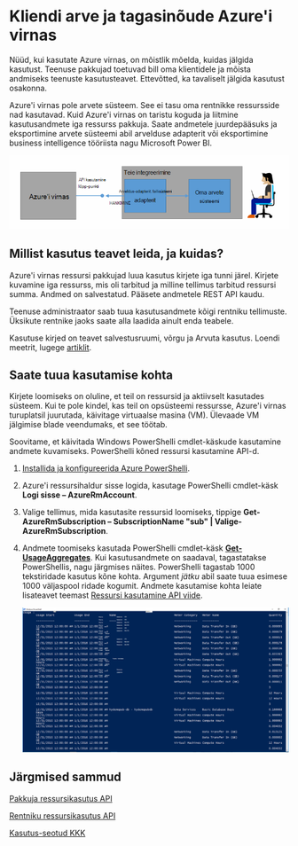 <properties
    pageTitle="Kliendi arveldus- ja Azure virnas tagasinõude | Microsoft Azure'i"
    description="Saate teada, kuidas Azure'i virnas ressursi kasutamine teabe toomiseks."
    services="azure-stack"
    documentationCenter=""
    authors="AlfredoPizzirani"
    manager="byronr"
    editor=""/>

<tags
    ms.service="azure-stack"
    ms.workload="na"
    ms.tgt_pltfrm="na"
    ms.devlang="na"
    ms.topic="article"
    ms.date="10/18/2016"
    ms.author="alfredop"/>

# <a name="customer-billing-and-chargeback-in-azure-stack"></a>Kliendi arve ja tagasinõude Azure'i virnas

Nüüd, kui kasutate Azure virnas, on mõistlik mõelda, kuidas jälgida kasutust. Teenuse pakkujad toetuvad bill oma klientidele ja mõista andmiseks teenuste kasutusteavet.
Ettevõtted, ka tavaliselt jälgida kasutust osakonna.

Azure'i virnas pole arvete süsteem. See ei tasu oma rentnikke ressursside nad kasutavad. Kuid Azure'i virnas on taristu koguda ja liitmine kasutusandmete iga ressurss pakkuja. Saate andmetele juurdepääsuks ja eksportimine arvete süsteemi abil arvelduse adapterit või eksportimine business intelligence tööriista nagu Microsoft Power BI.

![Arvelduse adapterit, mis on arveldamine Azure'i virnas ühenduse kontseptuaalne mudel rakenduse](media/azure-stack-billing-and-chargeback/image1.png)

## <a name="what-usage-information-can-i-find-and-how"></a>Millist kasutus teavet leida, ja kuidas?

Azure'i virnas ressursi pakkujad luua kasutus kirjete iga tunni järel. Kirjete kuvamine iga ressurss, mis oli tarbitud ja milline tellimus tarbitud ressursi summa. Andmed on salvestatud. Pääsete andmetele REST API kaudu.

Teenuse administraator saab tuua kasutusandmete kõigi rentniku tellimuste. Üksikute rentnike jaoks saate alla laadida ainult enda teabele.

Kasutuse kirjed on teavet salvestusruumi, võrgu ja Arvuta kasutus. Loendi meetrit, lugege [artiklit](azure-stack-usage-related-faq.md).

## <a name="retrieve-usage-information"></a>Saate tuua kasutamise kohta

Kirjete loomiseks on oluline, et teil on ressursid ja aktiivselt kasutades süsteem. Kui te pole kindel, kas teil on opsüsteemi ressursse, Azure'i virnas turuplatsil juurutada, käivitage virtuaalse masina (VM). Ülevaade VM jälgimise blade veendumaks, et see töötab.

Soovitame, et käivitada Windows PowerShelli cmdlet-käskude kasutamine andmete kuvamiseks.
PowerShelli kõned ressursi kasutamine API-d.

1.  [Installida ja konfigureerida Azure PowerShelli](https://azure.microsoft.com/en-us/documentation/articles/powershell-install-configure/).

2.  Azure'i ressursihaldur sisse logida, kasutage PowerShelli cmdlet-käsk **Logi sisse – AzureRmAccount**.

3.  Valige tellimus, mida kasutasite ressursid loomiseks, tippige **Get-AzureRmSubscription – SubscriptionName "sub" | Valige-AzureRmSubscription**.

4.  Andmete toomiseks kasutada PowerShelli cmdlet-käsk [**Get-UsageAggregates**](https://msdn.microsoft.com/en-us/library/mt619285.aspx).
    Kui kasutusandmete on saadaval, tagastatakse PowerShellis, nagu järgmises näites. PowerShelli tagastab 1000 tekstiridade kasutus kõne kohta.
    Argument *jätku* abil saate tuua esimese 1000 väljaspool ridade kogumit. Andmete kasutamise kohta leiate lisateavet teemast [Ressursi kasutamine API viide](azure-stack-provider-resource-api.md).

    ![](media/azure-stack-billing-and-chargeback/image2.png)

## <a name="next-steps"></a>Järgmised sammud

[Pakkuja ressursikasutus API](azure-stack-provider-resource-api.md)

[Rentniku ressursikasutus API](azure-stack-tenant-resource-usage-api.md)

[Kasutus-seotud KKK](azure-stack-usage-related-faq.md)
